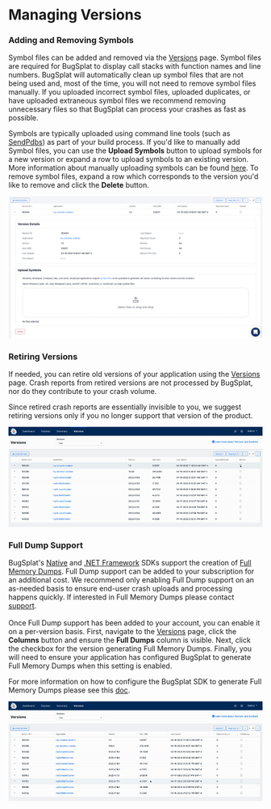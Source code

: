 # Managing Versions

### Adding and Removing Symbols

Symbol files can be added and removed via the [Versions](https://app.bugsplat.com/v2/versions) page. Symbol files are required for BugSplat to display call stacks with function names and line numbers. BugSplat will automatically clean up symbol files that are not being used and, most of the time, you will not need to remove symbol files manually. If you uploaded incorrect symbol files, uploaded duplicates, or have uploaded extraneous symbol files we recommend removing unnecessary files so that BugSplat can process your crashes as fast as possible.

Symbols are typically uploaded using command line tools (such as [SendPdbs](../../education/faq/using-sendpdbs-to-automatically-upload-symbol-files.md)) as part of your build process. If you'd like to manually add Symbol files, you can use the **Upload Symbols** button to upload symbols for a new version or expand a row to upload symbols to an existing version. More information about manually uploading symbols can be found [here](../development/working-with-symbol-files/how-to-manually-upload-symbols.md). To remove symbol files, expand a row which corresponds to the version you'd like to remove and click the **Delete** button.

![Managing Symbols on the Versions Page](<../../.gitbook/assets/image (4) (1).png>)

### Retiring Versions

If needed, you can retire old versions of your application using the [Versions](https://app.bugsplat.com/v2/versions) page. Crash reports from retired versions are not processed by BugSplat, nor do they contribute to your crash volume. &#x20;

Since retired crash reports are essentially invisible to you, we suggest retiring versions only if you no longer support that version of the product.

![Retiring a Version](<../../.gitbook/assets/retire-version (1).gif>)

### Full Dump Support

BugSplat's [Native](../getting-started/integrations/desktop/cplusplus/) and [.NET Framework](../getting-started/integrations/desktop/windows-dot-net-framework.md) SDKs support the creation of [Full Memory Dumps](../getting-started/integrations/desktop/cplusplus/full-memory-dumps.md). Full Dump support can be added to your subscription for an additional cost. We recommend only enabling Full Dump support on an as-needed basis to ensure end-user crash uploads and processing happens quickly. If interested in Full Memory Dumps please contact [support](../../administration/contact-us.md).\
\
Once Full Dump support has been added to your account, you can enable it on a per-version basis. First, navigate to the [Versions](https://app.bugsplat.com/v2/versions) page, click the **Columns** button and ensure the **Full Dumps** column is visible. Next, click the checkbox for the version generating Full Memory Dumps. Finally, you will need to ensure your application has configured BugSplat to generate Full Memory Dumps when this setting is enabled.

For more information on how to configure the BugSplat SDK to generate Full Memory Dumps please see this [doc](../getting-started/integrations/desktop/cplusplus/full-memory-dumps.md).

![Enabling Full Dumps](../../.gitbook/assets/full-dumps.gif)
